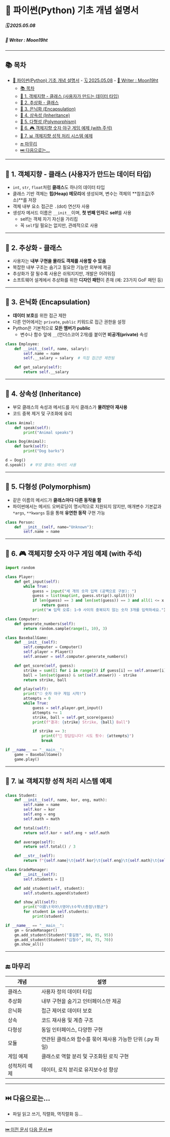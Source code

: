 # 🐍 파이썬(Python) 기초 개념 설명서

##### 🗓️ 2025.05.08
##### 📝 Writer : Moon19ht

---

## 📚 목차

- [🐍 파이썬(Python) 기초 개념 설명서](#-파이썬python-기초-개념-설명서)
        - [🗓️ 2025.05.08](#️-20250508)
        - [📝 Writer : Moon19ht](#-writer--moon19ht)
  - [📚 목차](#-목차)
  - [📌 1. 객체지향 - 클래스 (사용자가 만드는 데이터 타입)](#-1-객체지향---클래스-사용자가-만드는-데이터-타입)
  - [📌 2. 추상화 - 클래스](#-2-추상화---클래스)
  - [📌 3. 은닉화 (Encapsulation)](#-3-은닉화-encapsulation)
  - [📌 4. 상속성 (Inheritance)](#-4-상속성-inheritance)
  - [📌 5. 다형성 (Polymorphism)](#-5-다형성-polymorphism)
  - [📌 6. 🎮 객체지향 숫자 야구 게임 예제 (with 주석)](#-6--객체지향-숫자-야구-게임-예제-with-주석)
  - [📌 7. 📊 객체지향 성적 처리 시스템 예제](#-7--객체지향-성적-처리-시스템-예제)
  - [🔚 마무리](#-마무리)
  - [⏭️ 다음으로는...](#️-다음으로는)

---

## 📌 1. 객체지향 - 클래스 (사용자가 만드는 데이터 타입)

- `int`, `str`, `float`처럼 **클래스**도 하나의 데이터 타입
- 클래스 기반 객체는 **힙(Heap) 메모리**에 생성되며, 변수는 객체의 **참조값(주소)**를 저장
- 객체 내부 요소 접근은 `.`(dot) 연산자 사용
- 생성자 메서드 이름은 `__init__`이며, **첫 번째 인자**로 **self**를 사용
    - self는 객체 자기 자신을 가리킴
    - 꼭 `self`일 필요는 없지만, 관례적으로 사용

---

## 📌 2. 추상화 - 클래스

- 사용자는 **내부 구현을 몰라도 객체를 사용할 수 있음**
- 복잡한 내부 구조는 숨기고 필요한 기능만 외부에 제공
- 추상화가 잘 될수록 사용은 쉬워지지만, 개발은 어려워짐
- 소프트웨어 설계에서 추상화를 위한 **디자인 패턴**이 존재 (예: 23가지 GoF 패턴 등)

---

## 📌 3. 은닉화 (Encapsulation)

- **데이터 보호**를 위한 접근 제한
- 다른 언어에서는 `private`, `public` 키워드로 접근 권한을 설정
- Python은 기본적으로 **모든 멤버가 public**
    - 변수나 함수 앞에 `__`(언더스코어 2개)를 붙이면 **비공개(private)** 속성

```python
class Employee:
    def __init__(self, name, salary):
        self.name = name
        self.__salary = salary  # 직접 접근은 제한됨

    def get_salary(self):
        return self.__salary
```

---

## 📌 4. 상속성 (Inheritance)

- 부모 클래스의 속성과 메서드를 자식 클래스가 **물려받아 재사용**
- 코드 중복 제거 및 구조화에 유리

```python
class Animal:
    def speak(self):
        print("Animal speaks")

class Dog(Animal):
    def bark(self):
        print("Dog barks")

d = Dog()
d.speak()  # 부모 클래스 메서드 사용
```

---

## 📌 5. 다형성 (Polymorphism)

- 같은 이름의 메서드가 **클래스마다 다른 동작을 함**
- 파이썬에서는 메서드 오버로딩이 명시적으로 지원되지 않지만, 매개변수 기본값과 `*args`, `**kwargs` 등을 통해 **유연한 동작** 구현 가능

```python
class Person:
    def __init__(self, name="Unknown"):
        self.name = name
```

---

## 📌 6. 🎮 객체지향 숫자 야구 게임 예제 (with 주석)

```python
import random

class Player:
    def get_input(self):
        while True:
            guess = input("세 개의 숫자 입력 (공백으로 구분): ")
            guess = list(map(int, guess.strip().split()))
            if len(guess) == 3 and len(set(guess)) == 3 and all(1 <= x <= 9 for x in guess): # 중복 없이 3자리 숫자, 1~9 사이
                return guess
            print("❌ 입력 오류: 1~9 사이의 중복되지 않는 숫자 3개를 입력하세요.")

class Computer:
    def generate_numbers(self):
        return random.sample(range(1, 10), 3)

class BaseballGame:
    def __init__(self):
        self.computer = Computer()
        self.player = Player()
        self.answer = self.computer.generate_numbers()

    def get_score(self, guess):
        strike = sum([1 for i in range(3) if guess[i] == self.answer[i]])
        ball = len(set(guess) & set(self.answer)) - strike
        return strike, ball

    def play(self):
        print("⚾ 숫자 야구 게임 시작!")
        attempts = 0
        while True:
            guess = self.player.get_input()
            attempts += 1
            strike, ball = self.get_score(guess)
            print(f"결과: {strike} Strike, {ball} Ball")

            if strike == 3:
                print(f"🎉 정답입니다! 시도 횟수: {attempts}")
                break

if __name__ == "__main__":
    game = BaseballGame()
    game.play()
```

---

## 📌 7. 📊 객체지향 성적 처리 시스템 예제

```python
class Student:
    def __init__(self, name, kor, eng, math):
        self.name = name
        self.kor = kor
        self.eng = eng
        self.math = math

    def total(self):
        return self.kor + self.eng + self.math

    def average(self):
        return self.total() / 3

    def __str__(self):
        return f"{self.name}\t{self.kor}\t{self.eng}\t{self.math}\t{self.total()}\t{self.average():.2f}"

class GradeManager:
    def __init__(self):
        self.students = []

    def add_student(self, student):
        self.students.append(student)

    def show_all(self):
        print("이름\t국어\t영어\t수학\t총점\t평균")
        for student in self.students:
            print(student)

if __name__ == "__main__":
    gm = GradeManager()
    gm.add_student(Student("홍길동", 90, 85, 95))
    gm.add_student(Student("김철수", 80, 75, 70))
    gm.show_all()
```

---

## 🔚 마무리

| 개념 | 설명 |
|------|------|
| 클래스 | 사용자 정의 데이터 타입 |
| 추상화 | 내부 구현을 숨기고 인터페이스만 제공 |
| 은닉화 | 접근 제어로 데이터 보호 |
| 상속 | 코드 재사용 및 계층 구조 |
| 다형성 | 동일 인터페이스, 다양한 구현 |
| 모듈 | 연관된 클래스와 함수를 묶어 재사용 가능한 단위 (.py 파일) |
| 게임 예제 | 클래스로 역할 분리 및 구조화된 로직 구현 |
| 성적처리 예제 | 데이터, 로직 분리로 유지보수성 향상 |

---

## ⏭️ 다음으로는...
- 파일 읽고 쓰기, 직렬화, 역직렬화 등...

---

[⏮️ 이전 문서](./0507%20Python정리.md) [다음 문서 ⏭️](./0509%20Python정리.md)